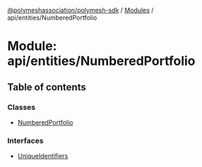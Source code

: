 [@polymeshassociation/polymesh-sdk](../README.md) / [Modules](../modules.md) / api/entities/NumberedPortfolio

# Module: api/entities/NumberedPortfolio

## Table of contents

### Classes

- [NumberedPortfolio](../classes/api_entities_NumberedPortfolio.NumberedPortfolio.md)

### Interfaces

- [UniqueIdentifiers](../interfaces/api_entities_NumberedPortfolio.UniqueIdentifiers.md)
